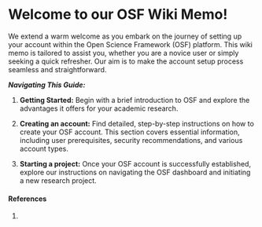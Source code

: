 # Welcome to our OSF Wiki Memo!

We extend a warm welcome as you embark on the journey of setting up your account within the Open Science Framework (OSF) platform. This wiki memo is tailored to assist you, whether you are a novice user or simply seeking a quick refresher. Our aim is to make the account setup process seamless and straightforward.

**_Navigating This Guide:_**

1.  **Getting Started:** Begin with a brief introduction to OSF and explore the advantages it offers for your academic research.

2.  **Creating an account:** Find detailed, step-by-step instructions on how to create your OSF account. This section covers essential information, including user prerequisites, security recommendations, and various account types.

3.  **Starting a project:** Once your OSF account is successfully established, explore our instructions on navigating the OSF dashboard and initiating a new research project.

#### References

1.

